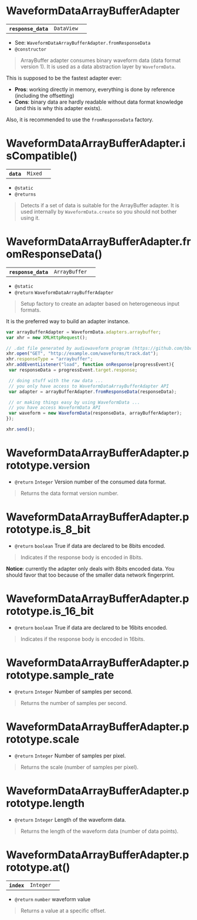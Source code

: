 # WaveformDataArrayBufferAdapter

<table>
  <tbody>
    <tr>
      <th><code>response_data</code></th>
      <td><code>DataView</code></td>
      <td></td>
    </tr>
  </body>
</table>

* See: `WaveformDataArrayBufferAdapter.fromResponseData`
* `@constructor`


> ArrayBuffer adapter consumes binary waveform data (data format version 1).
It is used as a data abstraction layer by `WaveformData`.

This is supposed to be the fastest adapter ever:
* **Pros**: working directly in memory, everything is done by reference (including the offsetting)
* **Cons**: binary data are hardly readable without data format knowledge (and this is why this adapter exists).

Also, it is recommended to use the `fromResponseData` factory.

# WaveformDataArrayBufferAdapter.isCompatible()

<table>
  <tbody>
    <tr>
      <th><code>data</code></th>
      <td><code>Mixed</code></td>
      <td></td>
    </tr>
  </body>
</table>

* `@static`
* `@returns`


> Detects if a set of data is suitable for the ArrayBuffer adapter.
It is used internally by `WaveformData.create` so you should not bother using it.

# WaveformDataArrayBufferAdapter.fromResponseData()

<table>
  <tbody>
    <tr>
      <th><code>response_data</code></th>
      <td><code>ArrayBuffer</code></td>
      <td></td>
    </tr>
  </body>
</table>

* `@static`
* `@return` `WaveformDataArrayBufferAdapter` 


> Setup factory to create an adapter based on heterogeneous input formats.

It is the preferred way to build an adapter instance.

```javascript
var arrayBufferAdapter = WaveformData.adapters.arraybuffer;
var xhr = new XMLHttpRequest();

// .dat file generated by audiowaveform program (https://github.com/bbcrd/audiowaveform/blob/master/doc/DataFormat.md)
xhr.open("GET", "http://example.com/waveforms/track.dat");
xhr.responseType = "arraybuffer";
xhr.addEventListener("load", function onResponse(progressEvent){
 var responseData = progressEvent.target.response;

 // doing stuff with the raw data ...
 // you only have access to WaveformDataArrayBufferAdapter API
 var adapter = arrayBufferAdapter.fromResponseData(responseData);

 // or making things easy by using WaveformData ...
 // you have access WaveformData API
 var waveform = new WaveformData(responseData, arrayBufferAdapter);
});

xhr.send();
```

# WaveformDataArrayBufferAdapter.prototype.version


* `@return` `Integer` Version number of the consumed data format.


> Returns the data format version number.

# WaveformDataArrayBufferAdapter.prototype.is_8_bit


* `@return` `boolean` True if data are declared to be 8bits encoded.


> Indicates if the response body is encoded in 8bits.

**Notice**: currently the adapter only deals with 8bits encoded data.
You should favor that too because of the smaller data network fingerprint.

# WaveformDataArrayBufferAdapter.prototype.is_16_bit


* `@return` `boolean` True if data are declared to be 16bits encoded.


> Indicates if the response body is encoded in 16bits.

# WaveformDataArrayBufferAdapter.prototype.sample_rate


* `@return` `Integer` Number of samples per second.


> Returns the number of samples per second.

# WaveformDataArrayBufferAdapter.prototype.scale


* `@return` `Integer` Number of samples per pixel.


> Returns the scale (number of samples per pixel).

# WaveformDataArrayBufferAdapter.prototype.length


* `@return` `Integer` Length of the waveform data.


> Returns the length of the waveform data (number of data points).

# WaveformDataArrayBufferAdapter.prototype.at()

<table>
  <tbody>
    <tr>
      <th><code>index</code></th>
      <td><code>Integer</code></td>
      <td></td>
    </tr>
  </body>
</table>

* `@return` `number` waveform value


> Returns a value at a specific offset.

